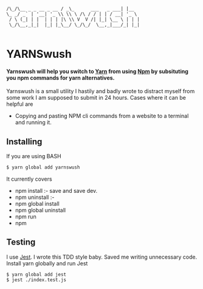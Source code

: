 ```                     __                    _     
/\_/\__ _ _ __ _ __ / _\_      ___   _ ___| |__  
\_ _/ _` | '__| '_ \\ \\ \ /\ / / | | / __| '_ \ 
 / \ (_| | |  | | | |\ \\ V  V /| |_| \__ \ | | |
 \_/\__,_|_|  |_| |_\__/ \_/\_/  \__,_|___/_| |_|
                                                 
```
# YARNSwush
#### Yarnswush will help you switch to [Yarn](https://yarnpkg.com/) from using [Npm](http://npmjs.com/) by subsituting you npm commands for yarn alternatives. 

Yarnswush is a small utility I hastily and badly wrote to distract myself from some work I am supposed to submit in 24 hours. Cases where it can be helpful are
- Copying and pasting NPM cli commands from a website to a terminal and running it.
 
## Installing
If you are using BASH
```bash
$ yarn global add yarnswush

```


It currently covers 
- npm install :- save and save dev.
- npm uninstall :- 
- npm global install 
- npm global uninstall
- npm run 
- npm 


## Testing
I use [Jest](https://jestjs.io/docs/en/getting-started). I wrote this TDD style baby. Saved me writing unnecessary code. 
Install yarn globally and run Jest
```
$ yarn global add jest
$ jest ./index.test.js
```
